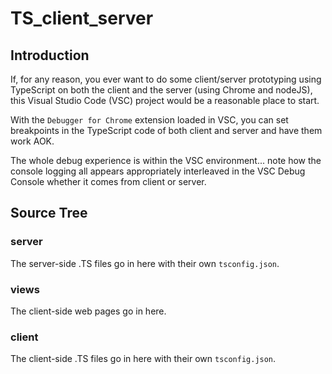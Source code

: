 # TS_client_server

## Introduction

If, for any reason, you ever want to do some client/server prototyping using TypeScript on both the client and the server (using Chrome and nodeJS), this Visual Studio Code (VSC) project would be a reasonable place to start.

With the `Debugger for Chrome` extension loaded in VSC, you can set breakpoints in the TypeScript code of both client and server and have them work AOK.

The whole debug experience is within the VSC environment... note how the console logging all appears appropriately interleaved in the VSC Debug Console whether it comes from client or server.

## Source Tree

### server

The server-side .TS files go in here with their own `tsconfig.json`.

### views

The client-side web pages go in here.

### client

The client-side .TS files go in here with their own `tsconfig.json`.
